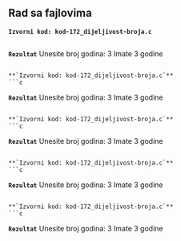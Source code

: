 
<div style="page-break-after: always;"></div>

## Rad sa fajlovima



**`Izvorni kod: kod-172_dijeljivost-broja.c`**
```c

```

**`Rezultat`**
Unesite broj godina: 
3
Imate 3 godine
```

**`Izvorni kod: kod-172_dijeljivost-broja.c`**
```c

```

**`Rezultat`**
Unesite broj godina: 
3
Imate 3 godine
```

**`Izvorni kod: kod-172_dijeljivost-broja.c`**
```c

```

**`Rezultat`**
Unesite broj godina: 
3
Imate 3 godine
```

**`Izvorni kod: kod-172_dijeljivost-broja.c`**
```c

```

**`Rezultat`**
Unesite broj godina: 
3
Imate 3 godine
```

**`Izvorni kod: kod-172_dijeljivost-broja.c`**
```c

```

**`Rezultat`**
Unesite broj godina: 
3
Imate 3 godine
```
